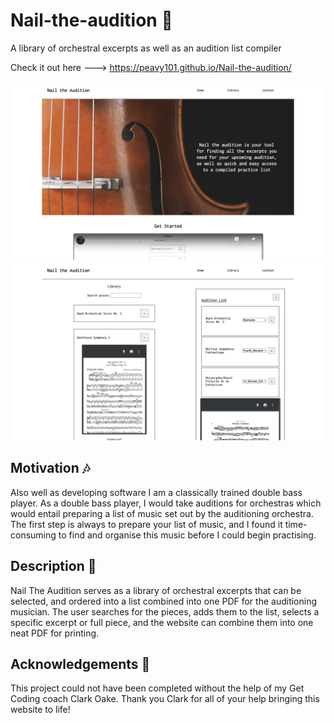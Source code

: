 # Nail-the-audition 🎻
 A library of orchestral excerpts as well as an audition list compiler

 Check it out here ---> https://peavy101.github.io/Nail-the-audition/

![read me photo 1](https://github.com/Peavy101/Nail-the-audition/blob/main/readmePhotos/RP1.png)
![read me photo 2](https://github.com/Peavy101/Nail-the-audition/blob/904dc05accf58a93a5605546bdf12a21c43322e5/readmePhotos/RP2.png)

 ## Motivation 🎶
Also well as developing software I am a classically trained double bass player. As a double bass player, I would take auditions for orchestras which would entail preparing a list of music set out by the auditioning orchestra. The first step is always to prepare your list of music, and I found it time-consuming to find and organise this music before I could begin practising.

## Description 🎹
Nail The Audition serves as a library of orchestral excerpts that can be selected, and ordered into a list combined into one PDF for the auditioning musician. The user searches for the pieces, adds them to the list, selects a specific excerpt or full piece, and the website can combine them into one neat PDF for printing.

## Acknowledgements 🌟
This project could not have been completed without the help of my Get Coding coach Clark Oake. Thank you Clark for all of your help bringing this website to life!
